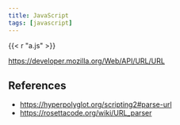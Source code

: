 ```yaml
---
title: JavaScript
tags: [javascript]
---
```


{{< r "a.js" >}}

<https://developer.mozilla.org/Web/API/URL/URL>

## References

- <https://hyperpolyglot.org/scripting2#parse-url>
- <https://rosettacode.org/wiki/URL_parser>
